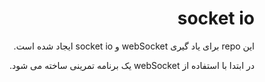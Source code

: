 <div dir="rtl">

# socket io

این repo برای یاد گیری
webSocket و socket io
ایجاد شده است.

در ابتدا با استفاده از webSocket
یک برنامه تمرینی ساخته می شود.

</div>
